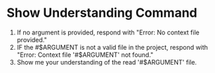 # Show Understanding Command

1. If no argument is provided, respond with "Error: No context file provided."
2. IF the #$ARGUMENT is not a valid file in the project, respond with 
   "Error: Context file '#$ARGUMENT' not found."
3. Show me your understanding of the read '#$ARGUMENT' file. 